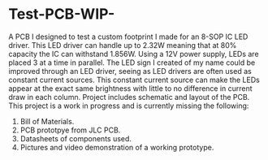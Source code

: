 # Test-PCB-WIP-
A PCB I designed to test a custom footprint I made for an 8-SOP IC LED driver. 
This LED driver can handle up to 2.32W meaning that at 80% capacity the IC can withstand 1.856W. 
Using a 12V power supply, LEDs are placed 3 at a time in parallel. 
The LED sign I created of my name could be improved through an LED driver, seeing as LED drivers are often used as constant current sources. 
This constant current source can make the LEDs appear at the exact same brightness with little to no difference in current draw in each column. 
Project includes schematic and layout of the PCB. This project is a work in progress and is currently missing the following:

1. Bill of Materials.
2. PCB prototpye from JLC PCB.
3. Datasheets of components used.
4. Pictures and video demonstration of a working prototype.
